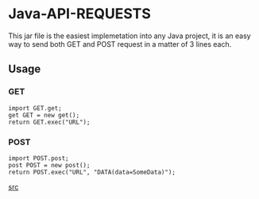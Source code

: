 # Java-API-REQUESTS
This jar file is the easiest implemetation into any Java project, it is an easy way to send both GET and POST request in a matter of 3 lines each.
## Usage
### GET
    import GET.get;
    get GET = new get();
    return GET.exec("URL");
### POST
    import POST.post;
    post POST = new post();
    return POST.exec("URL", "DATA(data=SomeData)");


[src](https://techndeck.com/how-to-send-http-get-post-request-in-java/)
